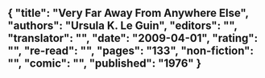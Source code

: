 {
 "title": "Very Far Away From Anywhere Else",
 "authors": "Ursula K. Le Guin",
 "editors": "",
 "translator": "",
 "date": "2009-04-01",
 "rating": "",
 "re-read": "",
 "pages": "133",
 "non-fiction": "",
 "comic": "",
 "published": "1976"
}
---

